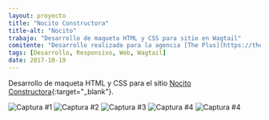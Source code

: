 ```yaml
---
layout: proyecto
title: "Nocito Constructora"
title-alt: "Nocito"
trabajo: "Desarrollo de maqueta HTML y CSS para sitio en Wagtail"
comitente: "Desarrollo realizado para la agencia [The Plus](https://theplus.agency)."
tags: [Desarrollo, Responsivo, Web, Wagtail]
date: 2017-10-19
---
```


Desarrollo de maqueta HTML y CSS para el sitio [Nocito Constructora](https://www.nocitoconstructora.com.ar/){:target="_blank"}.

<div class="fotorama" data-loop="true">
    <img src="{{ site.baseurl }}/img/2017_nocito-01.jpg" alt="Captura #1" />
    <img src="{{ site.baseurl }}/img/2017_nocito-02.jpg" alt="Captura #2" />
    <img src="{{ site.baseurl }}/img/2017_nocito-03.jpg" alt="Captura #3" />
    <img src="{{ site.baseurl }}/img/2017_nocito-04.jpg" alt="Captura #4" />
    <img src="{{ site.baseurl }}/img/2017_nocito-05.jpg" alt="Captura #4" />
</div>
